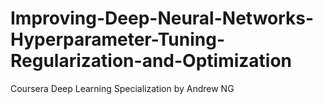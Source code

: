# Improving-Deep-Neural-Networks-Hyperparameter-Tuning-Regularization-and-Optimization
Coursera Deep Learning Specialization by Andrew NG
